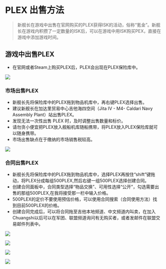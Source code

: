# PLEX 出售方法

> 新舰长在游戏中出售在官网购买的PLEX获得ISK的活动，俗称“氪金”。新舰长在游戏内积攒了一定数量的ISK后，可以在游戏中用ISK购买PEX，直接在游戏中添加游戏时间。

## 游戏中出售PLEX

* 在官网或者Steam上购买PLEX后，PLEX会出现在PLEX保险库中。

![](../.gitbook/assets/1586585154408-0711ca99da9ec4a9.png)

### 市场出售PLEX

* 新舰长先将保险库中的PLEX拖到物品机库中，再右键PLEX选择出售。
* 建议新舰长在加达里贸易中心吉他海四空间（Jita IV - M4- Caldari Navy Assembly Plant）站出售PLEX。
* 发现无法一次性出售 PLEX 时，及时调整出售数量和标价。
* 请勿贪小便宜把PLEX放入舰船机库随船携带，将PLEX放入PLEX保险库就可以随身携带。
* 市场出售缺点在于缴纳的市场销售税较高。

![](../.gitbook/assets/1586585090324-ab87824be2c5cf50.png)

### 合同出售PLEX

* 新舰长先将保险库中的PLEX拖到物品机库中，选择PLEX再按住“shift”键拖动，将PLEX分成每组500PLEX,然后右键一组500PLEX选择创建合同。
* 创建合同面板中，合同类型选择“物品交换”、可用性选择“公开”，勾选需要出售的那组500PLEX,在我将接受那一栏中输入价格。
* 500PLEX的定价不要使用预估价格，可以使用合同搜索（合同使用方法）找到目前500PLEX的价格。
* 创建合同完成后，可以将合同拖至吉他本地频道、中文频道内叫卖，在加入Chuangshi以后可以在军团、联盟频道询问有无购买者，或者发邮件在联盟交易邮件列表中。

![](../.gitbook/assets/1586585197100-7269674b73981c81.png)

![](../.gitbook/assets/1586590262206-cd5e3848ae922ab0.png)

![](../.gitbook/assets/1586585211926-063f9489e069613c.png)

![](../.gitbook/assets/1586585221239-80a70177da1b03e8.png)



